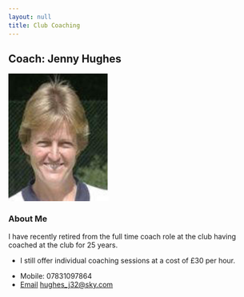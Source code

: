 ```yaml
---
layout: null
title: Club Coaching
---
```




## Coach: Jenny Hughes


<img src="./images/jennyHughes.jpg" alt="jenny image" style="width:200px;"/>

### About Me 

I have recently retired from the full time coach role at the club having coached at the club for 25 years. 

* I still offer individual coaching sessions at a cost of £30 per hour.


- Mobile:  07831097864
- [Email](hughes_j32@sky.com) hughes_j32@sky.com


    
